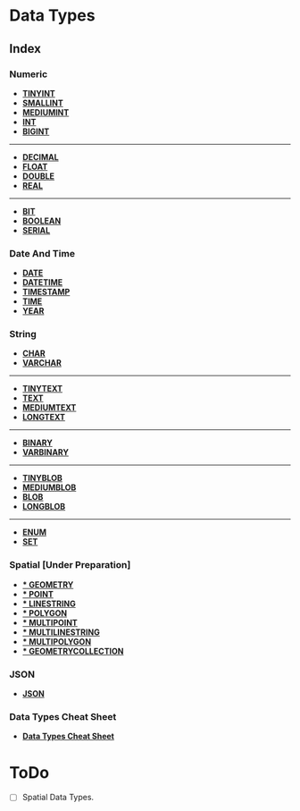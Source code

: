 # Data Types

## Index

### Numeric
* **[TINYINT](./tinyint.md)** <br>
* **[SMALLINT](./smallint.md)** <br>
* **[MEDIUMINT](./mediumint.md)** <br>
* **[INT](./int.md)** <br>
* **[BIGINT](./bigint.md)** <br>
---
* **[DECIMAL](./decimal.md)** <br>
* **[FLOAT](./float.md)** <br>
* **[DOUBLE](./double.md)** <br>
* **[REAL](./real.md)** <br>
---
* **[BIT](./bit.md)** <br>
* **[BOOLEAN](./boolean.md)** <br>
* **[SERIAL](./serial.md)** <br>

### Date And Time
* **[DATE](./date.md)** <br>
* **[DATETIME](./datetime.md)** <br>
* **[TIMESTAMP](./timestamp.md)** <br>
* **[TIME](./time.md)** <br>
* **[YEAR](./year.md)** <br>

### String
* **[CHAR](./char.md)** <br>
* **[VARCHAR](./varchar.md)** <br>
---
* **[TINYTEXT](./tinytext.md)** <br>
* **[TEXT](./text.md)** <br>
* **[MEDIUMTEXT](./mediumtext.md)** <br>
* **[LONGTEXT](./longtext.md)** <br>
---
* **[BINARY](./binary.md)** <br>
* **[VARBINARY](./varbinary.md)** <br>
---
* **[TINYBLOB](./tinyblob.md)** <br>
* **[MEDIUMBLOB](./mediumblob.md)** <br>
* **[BLOB](./blob.md)** <br>
* **[LONGBLOB](./longblob.md)** <br>
---
* **[ENUM](./enum.md)** <br>
* **[SET](./set.md)** <br>

### Spatial [Under Preparation]
* **[* GEOMETRY](./geometry.md)** <br>
* **[* POINT](./point.md)** <br>
* **[* LINESTRING](./linestring.md)** <br>
* **[* POLYGON](./polygon.md)** <br>
* **[* MULTIPOINT](./multipoint.md)** <br>
* **[* MULTILINESTRING](./multilinestring.md)** <br>
* **[* MULTIPOLYGON](./multipolygon.md)** <br>
* **[* GEOMETRYCOLLECTION](./geometrycollection.md)** <br>

### JSON
* **[JSON](./json.md)** <br>

### Data Types Cheat Sheet
* **[Data Types Cheat Sheet](./data-types-cheat-sheet.md)** <br>

# ToDo
- [ ] Spatial Data Types.
